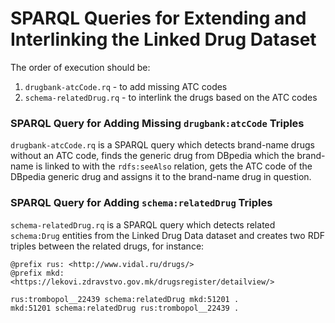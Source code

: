 # SPARQL Queries for Extending and Interlinking the Linked Drug Dataset

The order of execution should be:

1. `drugbank-atcCode.rq` - to add missing ATC codes
2. `schema-relatedDrug.rq` - to interlink the drugs based on the ATC codes

### SPARQL Query for Adding Missing `drugbank:atcCode` Triples

`drugbank-atcCode.rq` is a SPARQL query which detects brand-name drugs without an ATC code, finds the generic drug from DBpedia which the brand-name is linked to with the `rdfs:seeAlso` relation, gets the ATC code of the DBpedia generic drug and assigns it to the brand-name drug in question.

### SPARQL Query for Adding `schema:relatedDrug` Triples

`schema-relatedDrug.rq` is a SPARQL query which detects related `schema:Drug` entities from the Linked Drug Data dataset and creates two RDF triples between the related drugs, for instance:

	@prefix rus: <http://www.vidal.ru/drugs/>
	@prefix mkd: <https://lekovi.zdravstvo.gov.mk/drugsregister/detailview/>

	rus:trombopol__22439 schema:relatedDrug mkd:51201 .
	mkd:51201 schema:relatedDrug rus:trombopol__22439 .
	
